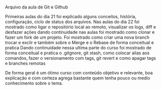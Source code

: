 

Arquivo da aula de Git e Github

Primeiras aulas do dia 21 foi explicado alguns conceitos, história, configuração, ciclo de status dos arquivos. 
Nas aulas do dia 22 foi mostrado como ligar o repositório local ao remoto, visualizar os logs, diff e desfazer ações
dando continuidade nas aulas foi mostrado como clonar e fazer um fork de um projeto.
Foi mostrado como criar uma nova branch trocar e exclir e também sobre o Merge e o Rebase de forma conceitual e pratica
Dando continuidade nessa ultima parte do curso foi mostrado de forma conceitual e pratica o .gitgnore, git stash,
como colocar alias aos comandos, fazer o versionamento com tags, git revert e como apagar tags e branches remotas 

De forma geral é um ótimo curso com conteúdo objetivo e relevante, boa explicação 
e com certeza agrega bastante quem tenha pouco ou medio conhecimento sobre o tema.
